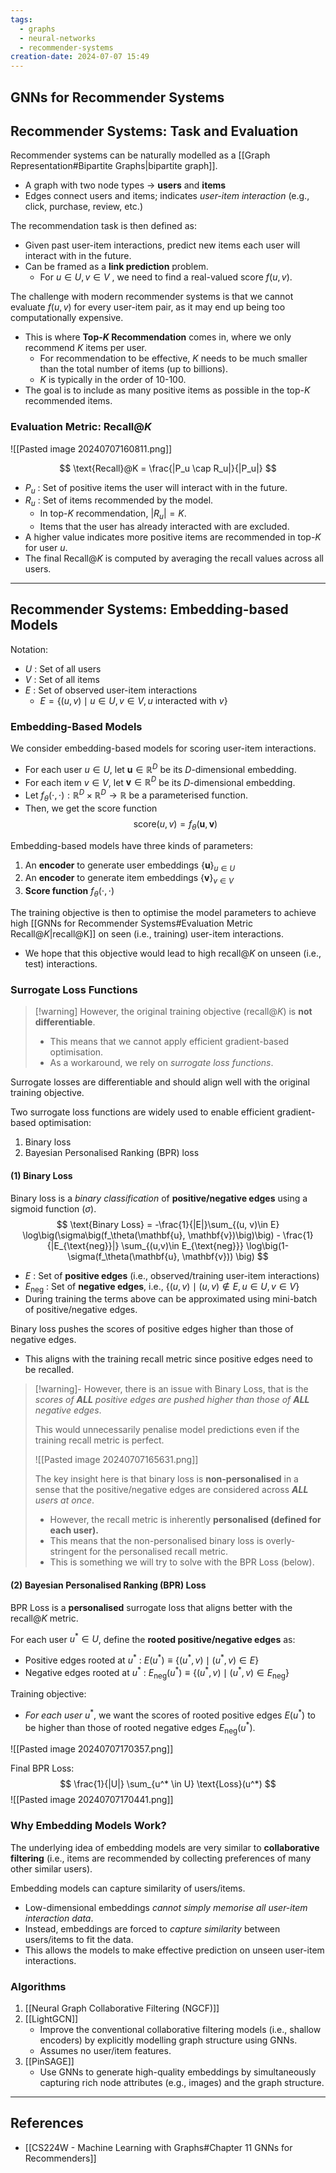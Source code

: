 ```yaml
---
tags:
  - graphs
  - neural-networks
  - recommender-systems
creation-date: 2024-07-07 15:49
---
```

## GNNs for Recommender Systems

## Recommender Systems: Task and Evaluation

Recommender systems can be naturally modelled as a [[Graph Representation#Bipartite Graphs|bipartite graph]].
- A graph with two node types $\rightarrow$ **users** and **items**
- Edges connect users and items; indicates *user-item interaction* (e.g., click, purchase, review, etc.)

The recommendation task is then defined as:
- Given past user-item interactions, predict new items each user will interact with in the future.
- Can be framed as a **link prediction** problem.
	- For $u \in U, v \in V$ , we need to find a real-valued score $f(u ,v)$.

The challenge with modern recommender systems is that we cannot evaluate $f(u,v)$ for every user-item pair, as it may end up being too computationally expensive.
- This is where **Top-$K$ Recommendation** comes in, where we only recommend $K$ items per user.
	- For recommendation to be effective, $K$ needs to be much smaller than the total number of items (up to billions).
	- $K$ is typically in the order of 10-100.
- The goal is to include as many positive items as possible in the top-$K$ recommended items.

### Evaluation Metric: Recall@$K$ 

![[Pasted image 20240707160811.png]]

$$
\text{Recall}@K = \frac{|P_u \cap R_u|}{|P_u|}
$$
- $P_u$ : Set of positive items the user will interact with in the future.
- $R_u$ : Set of items recommended by the model.
	- In top-$K$ recommendation, $|R_u| = K$.
	- Items that the user has already interacted with are excluded.
- A higher value indicates more positive items are recommended in top-$K$ for user $u$.
- The final Recall@$K$ is computed by averaging the recall values across all users.

---
## Recommender Systems: Embedding-based Models

Notation:
- $U$ : Set of all users
- $V$ : Set of all items
- $E$ : Set of observed user-item interactions
	- $E = \big\{ (u,v) \mid u \in U , v \in V , u \text{ interacted with } v \big\}$

### Embedding-Based Models

We consider embedding-based models for scoring user-item interactions.
- For each user $u \in U$, let $\mathbf{u} \in \mathbb{R}^D$ be its $D$-dimensional embedding.
- For each item $v \in V$, let $\mathbf{v} \in \mathbb{R}^D$ be its $D$-dimensional embedding.
- Let $f_\theta(\cdot, \cdot) : \mathbb{R}^D \times \mathbb{R}^D \rightarrow \mathbb{R}$ be a parameterised function.
- Then, we get the score function
$$
\text{score}(u ,v) = f_\theta(\mathbf{u}, \mathbf{v})
$$

Embedding-based models have three kinds of parameters:
1. An **encoder** to generate user embeddings $\{\mathbf{u}\}_{u \in U}$
2. An **encoder** to generate item embeddings $\{\mathbf{v}\}_{v \in V}$
3. **Score function** $f_\theta(\cdot, \cdot)$

The training objective is then to optimise the model parameters to achieve high [[GNNs for Recommender Systems#Evaluation Metric Recall@$K$|recall@K]] on seen (i.e., training) user-item interactions.
- We hope that this objective would lead to high recall@$K$ on unseen (i.e., test) interactions.

### Surrogate Loss Functions

>[!warning] However, the original training objective (recall@$K$) is **not differentiable**. 
>
>- This means that we cannot apply efficient gradient-based optimisation.
>- As a workaround, we rely on *surrogate loss functions*.

Surrogate losses are differentiable and should align well with the original training objective.

Two surrogate loss functions are widely used to enable efficient gradient-based optimisation:
1. Binary loss
2. Bayesian Personalised Ranking (BPR) loss

#### (1) Binary Loss

Binary loss is a *binary classification* of **positive/negative edges** using a sigmoid function ($\sigma$).
$$
\text{Binary Loss} = -\frac{1}{|E|}\sum_{(u, v)\in E} \log\big(\sigma\big(f_\theta(\mathbf{u}, \mathbf{v})\big)\big) - \frac{1}{|E_{\text{neg}}|} \sum_{(u,v)\in E_{\text{neg}}} \log\big(1- \sigma(f_\theta(\mathbf{u}, \mathbf{v})) \big)
$$
- $E$ : Set of **positive edges** (i.e., observed/training user-item interactions)
- $E_{\text{neg}}$ : Set of **negative edges**, i.e., $\big\{ (u,v) \mid (u,v) \notin E, u\in U, v \in V \big\}$
- During training the terms above can be approximated using mini-batch of positive/negative edges.

Binary loss pushes the scores of positive edges higher than those of negative edges.
- This aligns with the training recall metric since positive edges need to be recalled.

>[!warning]- However, there is an issue with Binary Loss, that is the *scores of **ALL** positive edges are pushed higher than those of **ALL** negative edges*.
>
>This would unnecessarily penalise model predictions even if the training recall metric is perfect.
>
>![[Pasted image 20240707165631.png]]
>
>The key insight here is that binary loss is **non-personalised** in a sense that the positive/negative edges are considered across ***ALL** users at once*.
>- However, the recall metric is inherently **personalised (defined for each user).**
>- This means that the non-personalised binary loss is overly-stringent for the personalised recall metric.
>- This is something we will try to solve with the BPR Loss (below).

#### (2) Bayesian Personalised Ranking (BPR) Loss

BPR Loss is a **personalised** surrogate loss that aligns better with the recall@$K$ metric.

For each user $u^* \in U$, define the **rooted positive/negative edges** as:
- Positive edges rooted at $u^*$ : $E(u^*) \equiv \big\{ (u^*,v) \mid (u^*,v) \in E \big\}$
- Negative edges rooted at $u^*$ : $E_{\text{neg}}(u^*) \equiv \big\{ (u^*,v)\mid(u^*,v)\in E_{\text{neg}} \big\}$

Training objective:
- *For each user* $u^*$, we want the scores of rooted positive edges $E(u^*)$ to be higher than those of rooted negative edges $E_{\text{neg}}(u^*)$.

![[Pasted image 20240707170357.png]]

Final BPR Loss:
$$
\frac{1}{|U|} \sum_{u^* \in U} \text{Loss}(u^*)
$$
![[Pasted image 20240707170441.png]]

### Why Embedding Models Work?

The underlying idea of embedding models are very similar to **collaborative filtering** (i.e., items are recommended by collecting preferences of many other similar users).

Embedding models can capture similarity of users/items.
- Low-dimensional embeddings *cannot simply memorise all user-item interaction data*.
- Instead, embeddings are forced to *capture similarity* between users/items to fit the data.
- This allows the models to make effective prediction on unseen user-item interactions.

### Algorithms

1. [[Neural Graph Collaborative Filtering (NGCF)]]
2. [[LightGCN]]
	- Improve the conventional collaborative filtering models (i.e., shallow encoders) by explicitly modelling graph structure using GNNs.
	- Assumes no user/item features.
3. [[PinSAGE]]
	- Use GNNs to generate high-quality embeddings by simultaneously capturing rich node attributes (e.g., images) and the graph structure.



---
## References

- [[CS224W - Machine Learning with Graphs#Chapter 11 GNNs for Recommenders]]